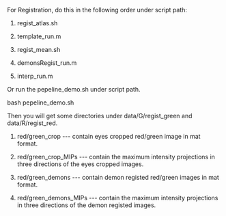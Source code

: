 For Registration, do this in the following order under script path:

1. regist_atlas.sh

2. template_run.m

3. regist_mean.sh

4. demonsRegist_run.m

5. interp_run.m

Or run the pepeline_demo.sh under script path.

bash pepeline_demo.sh

Then you will get some directories under data/G/regist_green and data/R/regist_red.

1. red/green_crop --- contain eyes cropped red/green image in mat format.

2. red/green_crop_MIPs --- contain the maximum intensity projections in three directions of the eyes cropped images.

3. red/green_demons --- contain demon registed red/green images in mat format.

4. red/green_demons_MIPs --- contain the maximum intensity projections in three directions of the demon registed images.
